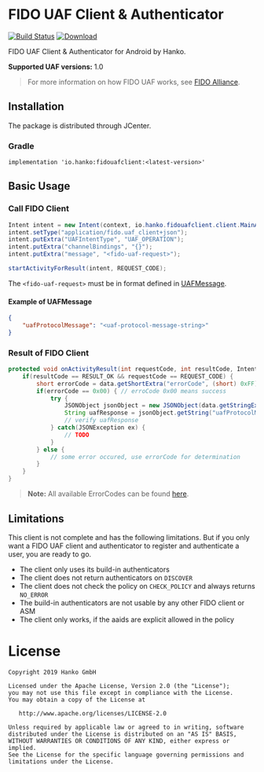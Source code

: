 # FIDO UAF Client & Authenticator
[![Build Status](https://travis-ci.org/teamhanko/fidouafclient.svg?branch=master)](https://travis-ci.org/teamhanko/fidouafclient)
[![Download](https://api.bintray.com/packages/hanko/android/fidouafclient/images/download.svg)](https://bintray.com/hanko/android/fidouafclient/_latestVersion)

FIDO UAF Client & Authenticator for Android by Hanko.

**Supported UAF versions:** 1.0

> For more information on how FIDO UAF works, see [FIDO Alliance](https://fidoalliance.org/specifications/download/).

## Installation

The package is distributed through JCenter.

### Gradle

`implementation 'io.hanko:fidouafclient:<latest-version>'`

## Basic Usage

### Call FIDO Client

```java
Intent intent = new Intent(context, io.hanko.fidouafclient.client.MainActivity.class);
intent.setType("application/fido.uaf_client+json");
intent.putExtra("UAFIntentType", "UAF_OPERATION");
intent.putExtra("channelBindings", "{}");
intent.putExtra("message", "<fido-uaf-request>");

startActivityForResult(intent, REQUEST_CODE);
```

The `<fido-uaf-request>` must be in format defined in [UAFMessage](https://fidoalliance.org/specs/fido-uaf-v1.0-ps-20141208/fido-uaf-client-api-transport-v1.0-ps-20141208.html#uafmessage-dictionary).

#### Example of UAFMessage
```json
{
	"uafProtocolMessage": "<uaf-protocol-message-string>"
}
```

### Result of FIDO Client

```java
protected void onActivityResult(int requestCode, int resultCode, Intent data) {
	if(resultCode == RESULT_OK && requestCode == REQUEST_CODE) {
		short errorCode = data.getShortExtra("errorCode", (short) 0xFF);
		if(errorCode == 0x00) { // erroCode 0x00 means success
			try {
				JSONObject jsonObject = new JSONObject(data.getStringExtra("message"));
				String uafResponse = jsonObject.getString("uafProtocolMessage");
				// verify uafResponse
			} catch(JSONException ex) {
				// TODO
			}
		} else {
			// some error occured, use errorCode for determination
		}
	}
}
```

> **Note:** All available ErrorCodes can be found [here](https://fidoalliance.org/specs/fido-uaf-v1.1-ps-20170202/fido-uaf-client-api-transport-v1.1-ps-20170202.html#errorcode-interface).

## Limitations

This client is not complete and has the following limitations. But if you only want a FIDO UAF client and authenticator to register and authenticate a user, you are ready to go.

- The client only uses its build-in authenticators
- The client does not return authenticators on `DISCOVER`
- The client does not check the policy on `CHECK_POLICY` and always returns `NO_ERROR`
- The build-in authenticators are not usable by any other FIDO client or ASM
- The client only works, if the aaids are explicit allowed in the policy

# License

	Copyright 2019 Hanko GmbH

    Licensed under the Apache License, Version 2.0 (the "License");
    you may not use this file except in compliance with the License.
    You may obtain a copy of the License at

       http://www.apache.org/licenses/LICENSE-2.0

    Unless required by applicable law or agreed to in writing, software
    distributed under the License is distributed on an "AS IS" BASIS,
    WITHOUT WARRANTIES OR CONDITIONS OF ANY KIND, either express or implied.
    See the License for the specific language governing permissions and
    limitations under the License.

